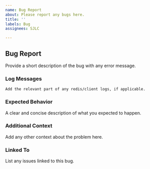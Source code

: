 ```yaml
---
name: Bug Report
about: Please report any bugs here.
title: ''
labels: Bug
assignees: SJLC

---
```


## Bug Report

Provide a short description of the bug with any error message.

### Log Messages
```
Add​ the ​relevant part of any redis/client logs, if applicable.
```

### Expected Behavior
A clear and concise description of what you expected to happen.

### Additional Context
Add any other context about the problem here.

### Linked To
List any issues linked to this bug.
